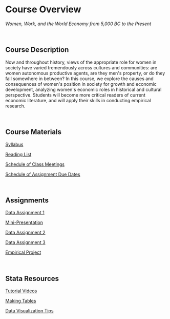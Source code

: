 # Course Overview

_Women, Work, and the World Economy from 5,000 BC to the Present_  

<br>

## Course Description

Now and throughout history, views of the appropriate role for women in society have varied tremendously across cultures and communities: are women autonomous productive agents, are they men's property, or do they fall somewhere in between? In this course, we explore the causes and consequences of women's position in society for growth and economic development, analyzing women's economic roles in historical and cultural perspective. Students will become more critical readers of current economic literature, and will apply their skills in conducting empirical research.

<br>

## Course Materials

[Syllabus](https://pjakiela.github.io/ECON460/ECON460-syllabus-2024-09-06.pdf)  

[Reading List](https://pjakiela.github.io/ECON460/readings.html) 

[Schedule of Class Meetings](https://pjakiela.github.io/ECON460/schedule.html)  

[Schedule of Assignment Due Dates](https://pjakiela.github.io/ECON460/assignments.html)  

<br>

## Assignments

[Data Assignment 1](https://pjakiela.github.io/ECON460/data1.html)  

[Mini-Presentation](https://pjakiela.github.io/ECON460/mini-presentation.html)  

[Data Assignment 2](https://pjakiela.github.io/ECON460/data2.html)   

[Data Assignment 3](https://pjakiela.github.io/ECON460/data3.html)  

[Empirical Project](https://pjakiela.github.io/ECON460/project.html)   

<br>

## Stata Resources

[Tutorial Videos](https://pjakiela.github.io/stata/)  

[Making Tables](https://pjakiela.github.io/stata/making-tables.html)

[Data Visualization Tips](https://pjakiela.github.io/stata/dataviz.html)
